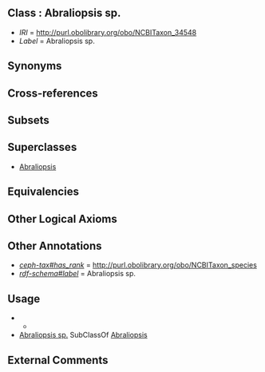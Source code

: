 
## Class : Abraliopsis sp.

 * *IRI* = http://purl.obolibrary.org/obo/NCBITaxon_34548
 * *Label* = Abraliopsis sp.

## Synonyms


## Cross-references


## Subsets


## Superclasses

 * [Abraliopsis](../../NCBITaxon/47/NCBITaxon_34547.md)

## Equivalencies


## Other Logical Axioms


## Other Annotations

 * *[ceph-tax#has_rank](../../ceph-tax#has/nk/ceph-tax#has_rank.md)* = http://purl.obolibrary.org/obo/NCBITaxon_species
 * *[rdf-schema#label](../../el/rdf-schema#label.md)* = Abraliopsis sp.

## Usage

 * -
 * [Abraliopsis sp.](../../NCBITaxon/48/NCBITaxon_34548.md) SubClassOf [Abraliopsis](../../NCBITaxon/47/NCBITaxon_34547.md)

## External Comments

